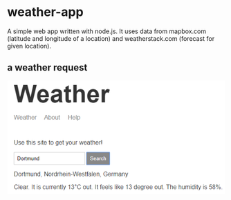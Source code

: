 # weather-app

A simple web app written with node.js. It uses data from mapbox.com (latitude and longitude of a location) and weatherstack.com (forecast for given location).

## a weather request

 ![Weather forecast request for Dortmund](https://github.com/ThomasDroege/weather-app/blob/master/web-server/public/img/screenshot.PNG) 
